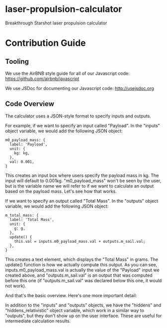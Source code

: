 # laser-propulsion-calculator
Breakthrough Starshot laser propulsion calculator

# Contribution Guide

## Tooling
We use the AirBNB style guide for all of our Javascript code:
https://github.com/airbnb/javascript

We use JSDoc for documenting our Javascript code:
http://usejsdoc.org

## Code Overview
The calculator uses a JSON-style format to specify inputs and outputs.

For example, if we want to specify an input called "Payload". In the "inputs" object variable, we would add the following JSON object:

```
m0_payload_mass: {
  label: 'Payload',
  unit: {
    kg: kg,
  },
  val: 0.001,
}
```

This creates an input box where users specify the payload mass in kg. The input will default to 0.001kg. "m0_payload_mass" won't be seen by the user, but is the variable name we will refer to if we want to calculate an output based on the payload mass. Let's see how that works.

If we want to specify an output called "Total Mass". In the "outputs" object variable, we would add the following JSON object:

```
m_total_mass: {
  label: 'Total Mass',
  unit: {
    g: g,
  },
  update() {
    this.val = inputs.m0_payload_mass.val + outputs.m_sail.val;
  },
}
```

This creates a text element, which displays the "Total Mass" in grams. The update() function is how we actually compute this output. As you can see, inputs.m0_payload_mass.val is actually the value of the "Payload" input we created above, and "outputs.m_sail.val" is an output that was computed before this one (if "outputs.m_sail.val" was declared below this one, it would not work).

And that's the basic overview. Here's one more important detail:

In addition to the "inputs" and "outputs" objects, we have the "hiddens" and "hiddens_relativistic" object variable, which work in a similar way to "outputs", but they don't show up on the user interface. These are useful for intermediate calculation results.

